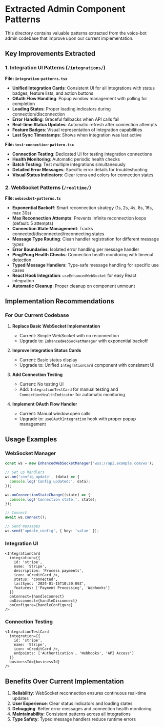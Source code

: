 # Extracted Admin Component Patterns

This directory contains valuable patterns extracted from the voice-bot admin codebase that improve upon our current implementation.

## Key Improvements Extracted

### 1. Integration UI Patterns (`/integrations/`)

**File: `integration-patterns.tsx`**
- **Unified Integration Cards**: Consistent UI for all integrations with status badges, feature lists, and action buttons
- **OAuth Flow Handling**: Popup window management with polling for completion
- **Loading States**: Proper loading indicators during connection/disconnection
- **Error Handling**: Graceful fallbacks when API calls fail
- **Real-time Status Updates**: Automatic refresh after connection attempts
- **Feature Badges**: Visual representation of integration capabilities
- **Last Sync Timestamps**: Shows when integration was last active

**File: `test-connection-pattern.tsx`**
- **Connection Testing**: Dedicated UI for testing integration connections
- **Health Monitoring**: Automatic periodic health checks
- **Batch Testing**: Test multiple integrations simultaneously
- **Detailed Error Messages**: Specific error details for troubleshooting
- **Visual Status Indicators**: Clear icons and colors for connection states

### 2. WebSocket Patterns (`/realtime/`)

**File: `websocket-patterns.ts`**
- **Exponential Backoff**: Smart reconnection strategy (1s, 2s, 4s, 8s, 16s, max 30s)
- **Max Reconnection Attempts**: Prevents infinite reconnection loops (default: 5 attempts)
- **Connection State Management**: Tracks connected/disconnected/reconnecting states
- **Message Type Routing**: Clean handler registration for different message types
- **Error Boundaries**: Isolated error handling per message handler
- **Ping/Pong Health Checks**: Connection health monitoring with timeout detection
- **Typed Message Handlers**: Type-safe message handling for specific use cases
- **React Hook Integration**: `useEnhancedWebSocket` for easy React integration
- **Automatic Cleanup**: Proper cleanup on component unmount

## Implementation Recommendations

### For Our Current Codebase

1. **Replace Basic WebSocket Implementation**
   - Current: Simple WebSocket with no reconnection
   - Upgrade to: `EnhancedWebSocketManager` with exponential backoff

2. **Improve Integration Status Cards**
   - Current: Basic status display
   - Upgrade to: Unified `IntegrationCard` component with consistent UI

3. **Add Connection Testing**
   - Current: No testing UI
   - Add: `IntegrationTestCard` for manual testing and `ConnectionHealthIndicator` for automatic monitoring

4. **Implement OAuth Flow Handler**
   - Current: Manual window.open calls
   - Upgrade to: `useOAuthIntegration` hook with proper popup management

## Usage Examples

### WebSocket Manager
```typescript
const ws = new EnhancedWebSocketManager('wss://api.example.com/ws');

// Set up handlers
ws.on('config_update', (data) => {
  console.log('Config updated:', data);
});

ws.onConnectionStateChange((state) => {
  console.log('Connection state:', state);
});

// Connect
await ws.connect();

// Send messages
ws.send('update_config', { key: 'value' });
```

### Integration UI
```tsx
<IntegrationCard
  integration={{
    id: 'stripe',
    name: 'Stripe',
    description: 'Process payments',
    icon: <CreditCard />,
    status: 'connected',
    lastSync: '2024-01-15T10:30:00Z',
    features: ['Payment Processing', 'Webhooks']
  }}
  onConnect={handleConnect}
  onDisconnect={handleDisconnect}
  onConfigure={handleConfigure}
/>
```

### Connection Testing
```tsx
<IntegrationTestCard
  integration={{
    id: 'stripe',
    name: 'Stripe',
    icon: <CreditCard />,
    endpoints: ['Authentication', 'Webhooks', 'API Access']
  }}
  businessId={businessId}
/>
```

## Benefits Over Current Implementation

1. **Reliability**: WebSocket reconnection ensures continuous real-time updates
2. **User Experience**: Clear status indicators and loading states
3. **Debugging**: Better error messages and connection health monitoring
4. **Maintainability**: Consistent patterns across all integrations
5. **Type Safety**: Typed message handlers reduce runtime errors